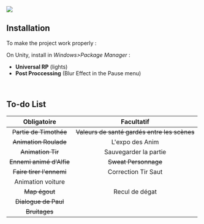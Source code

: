 
![](https://i.imgur.com/Ku6hjHX.png?1)


## Installation

To make the project work properly :

On Unity, install in *Windows>Package Manager* :

- **Universal RP** (lights)
- **Post Proccessing** (Blur Effect in the Pause menu)
<br>

## To-do List



Obligatoire | Facultatif |
:----------:|:----------:|
 ~~Partie de Timothée~~ |~~Valeurs de santé gardés entre les scènes~~|
 ~~Animation Roulade~~| L'expo des Anim |
 ~~Animation Tir~~ | Sauvegarder la partie |
 ~~Ennemi animé d'Alfie~~ |~~Sweat Personnage~~|
 ~~Faire tirer l'ennemi~~| Correction Tir Saut |
  | Animation voiture |
 ~~Map égout~~ | Recul de dégat |
 ~~Dialogue de Paul~~ |  |
 ~~Bruitages~~ |  |